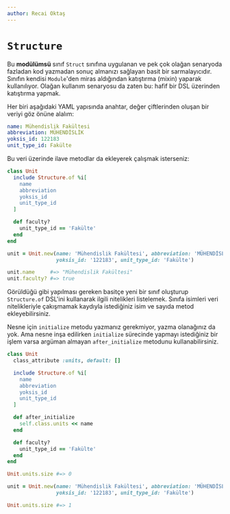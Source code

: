 ```yaml
---
author: Recai Oktaş
---
```


`Structure`
===========

Bu **modülümsü** sınıf `Struct` sınıfına uygulanan ve pek çok olağan senaryoda
fazladan kod yazmadan sonuç almanızı sağlayan basit bir sarmalayıcıdır.  Sınıfın
kendisi `Module`'den miras aldığından katıştırma (mixin) yaparak kullanılıyor.
Olağan kullanım senaryosu da zaten bu: hafif bir DSL üzerinden katıştırma
yapmak.

Her biri aşağıdaki YAML yapısında anahtar, değer çiftlerinden oluşan bir veriyi
göz önüne alalım:

```yaml
name: Mühendislik Fakültesi
abbreviation: MÜHENDİSLİK
yoksis_id: 122183
unit_type_id: Fakülte
```

Bu veri üzerinde ilave metodlar da ekleyerek çalışmak isterseniz:

```ruby
class Unit
  include Structure.of %i[
    name
    abbreviation
    yoksis_id
    unit_type_id
  ]

  def faculty?
    unit_type_id == 'Fakülte'
  end
end

unit = Unit.new(name: 'Mühendislik Fakültesi', abbreviation: 'MÜHENDİSLİK',
                yoksis_id: '122183', unit_type_id: 'Fakülte')

unit.name     #=> "Mühendislik Fakültesi"
unit.faculty? #=> true

```

Görüldüğü gibi yapılması gereken basitçe yeni bir sınıf oluşturup
`Structure.of` DSL'ini kullanarak ilgili nitelikleri listelemek.  Sınıfa
isimleri veri nitelikleriyle çakışmamak kaydıyla istediğiniz isim ve sayıda
metod ekleyebilirsiniz.

Nesne için `initialize` metodu yazmanız gerekmiyor, yazma olanağınız da yok.
Ama nesne inşa edilirken `initialize` sürecinde yapmayı istediğiniz bir işlem
varsa argüman almayan `after_initialize` metodunu kullanabilirsiniz.


```ruby
class Unit
  class_attribute :units, default: []

  include Structure.of %i[
    name
    abbreviation
    yoksis_id
    unit_type_id
  ]

  def after_initialize
    self.class.units << name
  end

  def faculty?
    unit_type_id == 'Fakülte'
  end
end

Unit.units.size #=> 0

unit = Unit.new(name: 'Mühendislik Fakültesi', abbreviation: 'MÜHENDİSLİK',
                yoksis_id: '122183', unit_type_id: 'Fakülte')

Unit.units.size #=> 1

```
